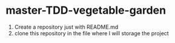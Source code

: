 # master-TDD-vegetable-garden
1. Create a repository just with README.md
2. clone this repository in the file where I will storage the project
